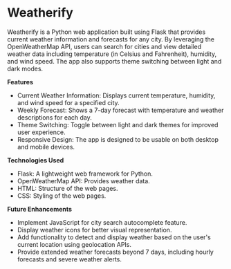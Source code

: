 # Weatherify

Weatherify is a Python web application built using Flask that provides current weather information and forecasts for any city. By leveraging the OpenWeatherMap API, users can search for cities and view detailed weather data including temperature (in Celsius and Fahrenheit), humidity, and wind speed. The app also supports theme switching between light and dark modes.


**Features**
* Current Weather Information: Displays current temperature, humidity, and wind speed for a specified city.
* Weekly Forecast: Shows a 7-day forecast with temperature and weather descriptions for each day.
* Theme Switching: Toggle between light and dark themes for improved user experience.
* Responsive Design: The app is designed to be usable on both desktop and mobile devices.


**Technologies Used**
* Flask: A lightweight web framework for Python.
* OpenWeatherMap API: Provides weather data.
* HTML: Structure of the web pages.
* CSS: Styling of the web pages.


**Future Enhancements**
* Implement JavaScript for city search autocomplete feature.
* Display weather icons for better visual representation.
* Add functionality to detect and display weather based on the user's current location using geolocation APIs.
* Provide extended weather forecasts beyond 7 days, including hourly forecasts and severe weather alerts.
